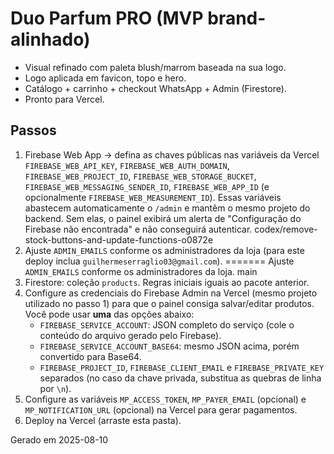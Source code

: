 # Duo Parfum PRO (MVP brand-alinhado)

- Visual refinado com paleta blush/marrom baseada na sua logo.
- Logo aplicada em favicon, topo e hero.
- Catálogo + carrinho + checkout WhatsApp + Admin (Firestore).
- Pronto para Vercel.

## Passos
1. Firebase Web App → defina as chaves públicas nas variáveis da Vercel `FIREBASE_WEB_API_KEY`, `FIREBASE_WEB_AUTH_DOMAIN`, `FIREBASE_WEB_PROJECT_ID`, `FIREBASE_WEB_STORAGE_BUCKET`, `FIREBASE_WEB_MESSAGING_SENDER_ID`, `FIREBASE_WEB_APP_ID` (e opcionalmente `FIREBASE_WEB_MEASUREMENT_ID`). Essas variáveis abastecem automaticamente o `/admin` e mantêm o mesmo projeto do backend. Sem elas, o painel exibirá um alerta de "Configuração do Firebase não encontrada" e não conseguirá autenticar.
 codex/remove-stock-buttons-and-update-functions-o0872e
2. Ajuste `ADMIN_EMAILS` conforme os administradores da loja (para este deploy inclua `guilhermeserraglio03@gmail.com`).
======= Ajuste `ADMIN_EMAILS` conforme os administradores da loja.
 main
3. Firestore: coleção `products`. Regras iniciais iguais ao pacote anterior.
4. Configure as credenciais do Firebase Admin na Vercel (mesmo projeto utilizado no passo 1) para que o painel consiga salvar/editar produtos. Você pode usar **uma** das opções abaixo:
   - `FIREBASE_SERVICE_ACCOUNT`: JSON completo do serviço (cole o conteúdo do arquivo gerado pelo Firebase).
   - `FIREBASE_SERVICE_ACCOUNT_BASE64`: mesmo JSON acima, porém convertido para Base64.
   - `FIREBASE_PROJECT_ID`, `FIREBASE_CLIENT_EMAIL` e `FIREBASE_PRIVATE_KEY` separados (no caso da chave privada, substitua as quebras de linha por `\n`).
5. Configure as variáveis `MP_ACCESS_TOKEN`, `MP_PAYER_EMAIL` (opcional) e `MP_NOTIFICATION_URL` (opcional) na Vercel para gerar pagamentos.
6. Deploy na Vercel (arraste esta pasta).

Gerado em 2025-08-10
